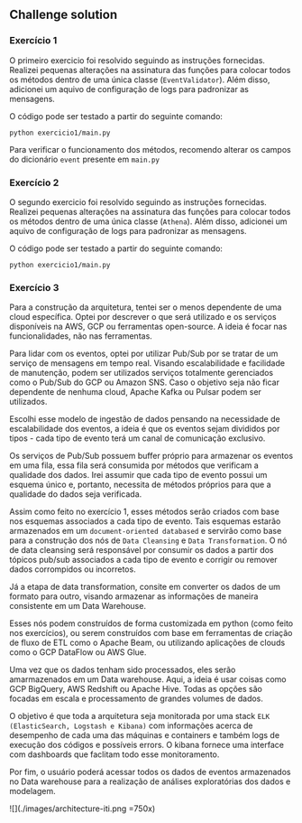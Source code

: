 
## Challenge solution

### Exercício 1

O primeiro exercicio foi resolvido seguindo as instruções fornecidas. Realizei pequenas alterações na assinatura das funções para colocar todos os métodos dentro de uma única classe (`EventValidator`). Além disso, adicionei um aquivo de configuração de logs para padronizar as mensagens.

O código pode ser testado a partir do seguinte comando:

    python exercicio1/main.py


Para verificar o funcionamento dos métodos, recomendo alterar os campos do dicionário `event` presente em `main.py`


### Exercício 2

O segundo exercicio foi resolvido seguindo as instruções fornecidas. Realizei pequenas alterações na assinatura das funções para colocar todos os métodos dentro de uma única classe (`Athena`). Além disso, adicionei um aquivo de configuração de logs para padronizar as mensagens.

O código pode ser testado a partir do seguinte comando:

    python exercicio1/main.py



### Exercício 3

Para a construção da arquitetura, tentei ser o menos dependente de uma cloud específica. Optei por descrever o que será utilizado e os serviços disponíveis na AWS, GCP ou ferramentas open-source. A ideia é focar nas funcionalidades, não nas ferramentas.

Para lidar com os eventos, optei por utilizar Pub/Sub por se tratar de um serviço de mensagens em tempo real. Visando escalabilidade e facilidade de manutenção, podem ser utilizados serviços totalmente gerenciados como o Pub/Sub do GCP ou Amazon SNS. Caso o objetivo seja não ficar dependente de nenhuma cloud, Apache Kafka ou Pulsar podem ser utilizados.



Escolhi esse modelo de ingestão de dados pensando na necessidade de escalabilidade dos eventos, a ideia
é que os eventos sejam divididos por tipos - cada tipo de evento terá um canal de comunicação exclusivo.

Os serviços de Pub/Sub possuem buffer próprio para armazenar os eventos em uma fila, essa fila será consumida por métodos que verificam a qualidade
dos dados. Irei assumir que cada tipo de evento possui um esquema único e, portanto, necessita de métodos próprios para que a qualidade do
dados seja verificada.

Assim como feito no exercício 1, esses métodos serão criados com base nos esquemas associados a cada tipo de evento. Tais esquemas estarão
armazenados em um `document-oriented databased` e servirão como base para a construção dos nós de `Data Cleansing` e `Data Transformation`. 
O nó de data cleansing será responsável por consumir os dados a partir dos tópicos pub/sub associados a cada tipo de evento e corrigir ou remover dados corrompidos ou incorretos.

Já a etapa de data transformation, consite em converter os dados de um formato para outro, visando armazenar as informações de maneira consistente em um Data Warehouse.

Esses nós podem construídos de forma customizada em python (como feito nos exercícios), ou serem construídos com base em ferramentas de criação de fluxo de ETL como o Apache Beam, ou utilizando aplicações de clouds como o GCP DataFlow ou AWS Glue.


Uma vez que os dados tenham sido processados, eles serão amarmazenados em um Data warehouse. Aqui, a ideia é usar coisas como GCP BigQuery, AWS Redshift ou Apache Hive. Todas as opções são focadas em escala e processamento de grandes volumes de dados.


O objetivo é que toda a arquitetura seja monitorada por uma stack `ELK (ElasticSearch, Logstash e Kibana)` com informações acerca de desempenho de cada uma das máquinas e containers e também logs de execução dos códigos e possíveis errors. O kibana fornece uma interface com dashboards que faclitam todo esse monitoramento.


Por fim, o usuário poderá acessar todos os dados de eventos armazenados no Data warehouse para a realização de análises exploratórias dos dados e modelagem.

![](./images/architecture-iti.png =750x)





